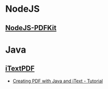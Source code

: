 ﻿



# NodeJS
## [NodeJS-PDFKit](http://pdfkit.org/) 
# Java
## [iTextPDF](https://github.com/itext/itextpdf/)
 > 
- [Creating PDF with Java and iText - Tutorial](http://www.vogella.com/tutorials/JavaPDF/article.html)